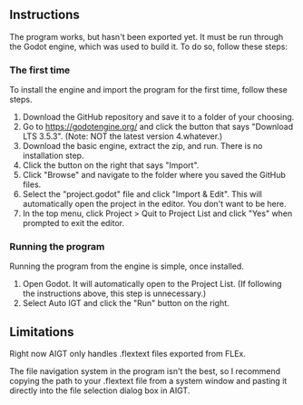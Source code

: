 ## Instructions

The program works, but hasn't been exported yet. It must be run through the Godot engine, which was used to build it. To do so, follow these steps:

### The first time

To install the engine and import the program for the first time, follow these steps.

1. Download the GitHub repository and save it to a folder of your choosing.
2. Go to https://godotengine.org/ and click the button that says "Download LTS 3.5.3". (Note: NOT the latest version 4.whatever.)
3. Download the basic engine, extract the zip, and run. There is no installation step.
5. Click the button on the right that says "Import".
6. Click "Browse" and navigate to the folder where you saved the GitHub files.
7. Select the "project.godot" file and click "Import & Edit". This will automatically open the project in the editor. You don't want to be here.
8. In the top menu, click Project > Quit to Project List and click "Yes" when prompted to exit the editor.

### Running the program

Running the program from the engine is simple, once installed.

1. Open Godot. It will automatically open to the Project List. (If following the instructions above, this step is unnecessary.)
2. Select Auto IGT and click the "Run" button on the right.

## Limitations

Right now AIGT only handles .flextext files exported from FLEx.

The file navigation system in the program isn't the best, so I recommend copying the path to your .flextext file from a system window and pasting it directly into the file selection dialog box in AIGT.
